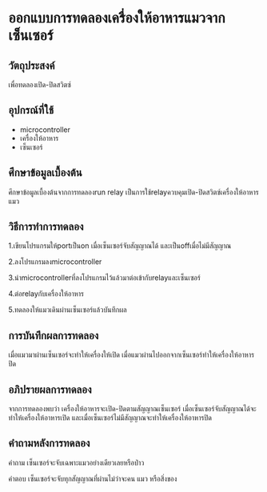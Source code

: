 # ออกแบบการทดลองเครื่องให้อาหารแมวจากเซ็นเซอร์

## วัตถุประสงค์

เพื่อทดลองเปิด-ปิดสวิตซ์

## อุปกรณ์ที่ใช้

- microcontroller
- เครื่องให้อาหาร
- เซ็นเซอร์

## ศึกษาข้อมูลเบื้องต้น

ศึกษาข้อมูลเบื้องต้นจากการทดลองrun relay เป็นการใช้relayควบคุมเปิด-ปิดสวิตซ์เครื่องให้อาหารแมว

## วิธีการทำการทดลอง

1.เขียนโปรแกรมให้portเป็นon เมื่อเซ็นเซอร์จับสัญญาณได้ และเป็นoffเมื่อไม่มีสัญญาณ

2.ลงโปรแกรมลงmicrocontroller

3.นำmicrocontrollerที่ลงโปรแกรมไว้แล้วมาต่อเข้ากับrelayและเซ็นเซอร์

4.ต่อrelayกับเครื่องให้อาหาร

5.ทดลองให้แมวเดินผ่านเซ็นเซอร์แล้วบันทึกผล

## การบันทึกผลการทดลอง

เมื่อแมวมาผ่านเซ็นเซอร์จะทำให้เครื่องให้เปิด เมื่อแมวผ่านไปออกจากเซ็นเซอร์ทำให้เครื่องให้อาหารปิด

## อภิปรายผลการทดลอง

จากการทดลองพบว่า เครื่องให้อาหารจะเปิด-ปิดตามสัญญาณเซ็นเซอร์ เมื่อเซ็นเซอร์จับสัญญาณได้จะทำให้เครื่องให้อาหารเปิด และเมื่อเซ็นเซอร์ไม่มีสัญญาณจะทำให้เครื่องให้อาหารปิด

## คำถามหลังการทดลอง

คำถาม เซ็นเซอร์จะจับเฉพาะแมวอย่างเดียวเลยหรือป่าว

คำตอบ เซ็นเซอร์จะจับทุกสัญญาณที่ผ่านไม่ว่าจะคน แมว หรือสิ่งของ
